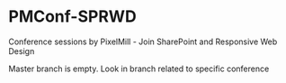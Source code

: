 PMConf-SPRWD
============

Conference sessions by PixelMill - Join SharePoint and Responsive Web Design

Master branch is empty. Look in branch related to specific conference